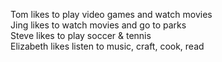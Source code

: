 Tom likes to play video games and watch movies<br />
Jing likes to watch movies and go to parks<br />
Steve likes to play soccer & tennis<br />
Elizabeth likes listen to music, craft, cook, read
